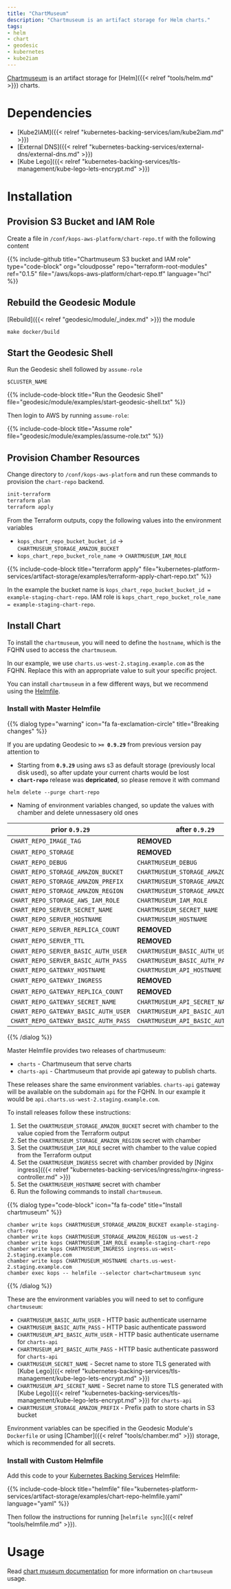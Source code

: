 ```yaml
---
title: "ChartMuseum"
description: "Chartmuseum is an artifact storage for Helm charts."
tags:
- helm
- chart
- geodesic
- kubernetes
- kube2iam
---
```


[Chartmuseum](https://github.com/kubernetes-helm/chartmuseum) is an artifact storage
for [Helm]({{< relref "tools/helm.md" >}}) charts.

# Dependencies

* [Kube2IAM]({{< relref "kubernetes-backing-services/iam/kube2iam.md" >}})
* [External DNS]({{< relref "kubernetes-backing-services/external-dns/external-dns.md" >}})
* [Kube Lego]({{< relref "kubernetes-backing-services/tls-management/kube-lego-lets-encrypt.md" >}})

# Installation

## Provision S3 Bucket and IAM Role

Create a file in `/conf/kops-aws-platform/chart-repo.tf` with the following content

{{% include-github title="Chartmuseum S3 bucket and IAM role" type="code-block" org="cloudposse" repo="terraform-root-modules" ref="0.1.5" file="/aws/kops-aws-platform/chart-repo.tf" language="hcl" %}}

## Rebuild the Geodesic Module

[Rebuild]({{< relref "geodesic/module/_index.md" >}}) the module
```shell
make docker/build
```

##  Start the Geodesic Shell

Run the Geodesic shell followed by `assume-role`
```shell
$CLUSTER_NAME
```

{{% include-code-block title="Run the Geodesic Shell" file="geodesic/module/examples/start-geodesic-shell.txt" %}}

Then login to AWS by running `assume-role`:

{{% include-code-block title="Assume role" file="geodesic/module/examples/assume-role.txt" %}}

## Provision Chamber Resources

Change directory to `/conf/kops-aws-platform` and run these commands to provision the `chart-repo` backend.
```bash
init-terraform
terraform plan
terraform apply
```

From the Terraform outputs, copy the following values into the environment variables
* `kops_chart_repo_bucket_bucket_id` -> `CHARTMUSEUM_STORAGE_AMAZON_BUCKET`
* `kops_chart_repo_bucket_role_name` -> `CHARTMUSEUM_IAM_ROLE`

{{% include-code-block title="terraform apply" file="kubernetes-platform-services/artifact-storage/examples/terraform-apply-chart-repo.txt" %}}

In the example the bucket name is `kops_chart_repo_bucket_bucket_id = example-staging-chart-repo`.
IAM role is `kops_chart_repo_bucket_role_name = example-staging-chart-repo`.

## Install Chart

To install the `chartmuseum`, you will need to define the `hostname`, which is the FQHN used to access the `chartmuseum`.

In our example, we use `charts.us-west-2.staging.example.com` as the FQHN. Replace this with an appropriate value to suit your specific project.

You can install `chartmuseum` in a few different ways, but we recommend using the [Helmfile](https://github.com/cloudposse/helmfiles/blob/master/helmfile.d/0300.chartmuseum.yaml).

### Install with Master Helmfile

{{% dialog type="warning" icon="fa fa-exclamation-circle" title="Breaking changes" %}}

If you are updating Geodesic to __`>= 0.9.29`__ from previous version pay attention to

* Starting from __`0.9.29`__ using aws s3 as default storage (previously local disk used), so after update your current charts would be lost
* __`chart-repo`__ release was __depricated__, so please remove it with command

```
helm delete --purge chart-repo
```

* Naming of environment variables changed, so update the values with chamber and delete unnessasery old ones

| __prior `0.9.29`__                   | __after `0.9.29`__                  |
| ------------------------------------ | ----------------------------------- |
| `CHART_REPO_IMAGE_TAG`               | __REMOVED__                         |
| `CHART_REPO_STORAGE`                 | __REMOVED__                         |
| `CHART_REPO_DEBUG`                   | `CHARTMUSEUM_DEBUG`                 |
| `CHART_REPO_STORAGE_AMAZON_BUCKET`   | `CHARTMUSEUM_STORAGE_AMAZON_BUCKET` |
| `CHART_REPO_STORAGE_AMAZON_PREFIX`   | `CHARTMUSEUM_STORAGE_AMAZON_PREFIX` |
| `CHART_REPO_STORAGE_AMAZON_REGION`   | `CHARTMUSEUM_STORAGE_AMAZON_REGION` |
| `CHART_REPO_STORAGE_AWS_IAM_ROLE`    | `CHARTMUSEUM_IAM_ROLE`              |
| `CHART_REPO_SERVER_SECRET_NAME`      | `CHARTMUSEUM_SECRET_NAME`           |
| `CHART_REPO_SERVER_HOSTNAME`         | `CHARTMUSEUM_HOSTNAME`              |
| `CHART_REPO_SERVER_REPLICA_COUNT`    | __REMOVED__                         |
| `CHART_REPO_SERVER_TTL`              | __REMOVED__                         |
| `CHART_REPO_SERVER_BASIC_AUTH_USER`  | `CHARTMUSEUM_BASIC_AUTH_USER`       |
| `CHART_REPO_SERVER_BASIC_AUTH_PASS`  | `CHARTMUSEUM_BASIC_AUTH_PASS`       |
| `CHART_REPO_GATEWAY_HOSTNAME`        | `CHARTMUSEUM_API_HOSTNAME`          |
| `CHART_REPO_GATEWAY_INGRESS`         | __REMOVED__                         |
| `CHART_REPO_GATEWAY_REPLICA_COUNT`   | __REMOVED__                         |
| `CHART_REPO_GATEWAY_SECRET_NAME`     | `CHARTMUSEUM_API_SECRET_NAME`       |
| `CHART_REPO_GATEWAY_BASIC_AUTH_USER` | `CHARTMUSEUM_API_BASIC_AUTH_USER`   |
| `CHART_REPO_GATEWAY_BASIC_AUTH_PASS` | `CHARTMUSEUM_API_BASIC_AUTH_PASS`   |

{{% /dialog %}}

Master Helmfile provides two releases of chartmuseum:
* `charts` - Chartmuseum that serve charts
* `charts-api` - Chartmuseum that provide api gateway to publish charts.

These releases share the same environment variables.
`charts-api` gateway will be available on the subdomain `api` for the FQHN.
In our example it would be `api.charts.us-west-2.staging.example.com`.

To install releases follow these instructions:
1. Set the `CHARTMUSEUM_STORAGE_AMAZON_BUCKET` secret with chamber to the value copied from the Terraform output
2. Set the `CHARTMUSEUM_STORAGE_AMAZON_REGION` secret with chamber
3. Set the `CHARTMUSEUM_IAM_ROLE` secret with chamber to the value copied from the Terraform output
4. Set the `CHARTMUSEUM_INGRESS` secret with chamber provided by [Nginx ingress]({{< relref "kubernetes-backing-services/ingress/nginx-ingress-controller.md" >}})
5. Set the `CHARTMUSEUM_HOSTNAME` secret with chamber
6. Run the following commands to install `chartmuseum`.

{{% dialog type="code-block" icon="fa fa-code" title="Install chartmuseum" %}}
```
chamber write kops CHARTMUSEUM_STORAGE_AMAZON_BUCKET example-staging-chart-repo
chamber write kops CHARTMUSEUM_STORAGE_AMAZON_REGION us-west-2
chamber write kops CHARTMUSEUM_IAM_ROLE example-staging-chart-repo
chamber write kops CHARTMUSEUM_INGRESS ingress.us-west-2.staging.example.com
chamber write kops CHARTMUSEUM_HOSTNAME charts.us-west-2.staging.example.com
chamber exec kops -- helmfile --selector chart=chartmuseum sync
```
{{% /dialog %}}

These are the environment variables you will need to set to configure `chartmuseum`:

* `CHARTMUSEUM_BASIC_AUTH_USER` - HTTP basic authenticate username
* `CHARTMUSEUM_BASIC_AUTH_PASS` - HTTP basic authenticate password
* `CHARTMUSEUM_API_BASIC_AUTH_USER` - HTTP basic authenticate username for `charts-api`
* `CHARTMUSEUM_API_BASIC_AUTH_PASS` - HTTP basic authenticate password for `charts-api`
* `CHARTMUSEUM_SECRET_NAME` - Secret name to store TLS generated with [Kube Lego]({{< relref "kubernetes-backing-services/tls-management/kube-lego-lets-encrypt.md" >}})
* `CHARTMUSEUM_API_SECRET_NAME` - Secret name to store TLS generated with [Kube Lego]({{< relref "kubernetes-backing-services/tls-management/kube-lego-lets-encrypt.md" >}}) for `charts-api`
* `CHARTMUSEUM_STORAGE_AMAZON_PREFIX` - Prefix path to store charts in S3 bucket

Environment variables can be specified in the Geodesic Module's `Dockerfile` or using [Chamber]({{< relref "tools/chamber.md" >}}) storage, which is recommended for all secrets.

### Install with Custom Helmfile

Add this code to your [Kubernetes Backing Services](/kubernetes-backing-services) Helmfile:

{{% include-code-block  title="helmfile" file="kubernetes-platform-services/artifact-storage/examples/chart-repo-helmfile.yaml" language="yaml" %}}

Then follow the instructions for running [`helmfile sync`]({{< relref "tools/helmfile.md" >}}).

# Usage

Read [chart museum documentation](https://github.com/kubernetes-helm/chartmuseum)
for more information on `chartmuseum` usage.
